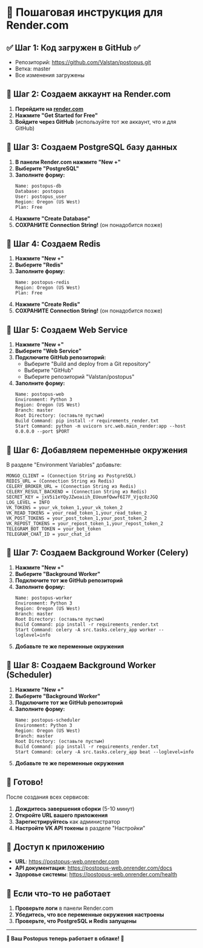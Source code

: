 # 🚀 Пошаговая инструкция для Render.com

## ✅ **Шаг 1: Код загружен в GitHub** ✅
- Репозиторий: https://github.com/Valstan/postopus.git
- Ветка: master
- Все изменения загружены

## 🎯 **Шаг 2: Создаем аккаунт на Render.com**

1. **Перейдите на [render.com](https://render.com)**
2. **Нажмите "Get Started for Free"**
3. **Войдите через GitHub** (используйте тот же аккаунт, что и для GitHub)

## 🎯 **Шаг 3: Создаем PostgreSQL базу данных**

1. **В панели Render.com нажмите "New +"**
2. **Выберите "PostgreSQL"**
3. **Заполните форму:**
   ```
   Name: postopus-db
   Database: postopus
   User: postopus_user
   Region: Oregon (US West)
   Plan: Free
   ```
4. **Нажмите "Create Database"**
5. **СОХРАНИТЕ Connection String!** (он понадобится позже)

## 🎯 **Шаг 4: Создаем Redis**

1. **Нажмите "New +"**
2. **Выберите "Redis"**
3. **Заполните форму:**
   ```
   Name: postopus-redis
   Region: Oregon (US West)
   Plan: Free
   ```
4. **Нажмите "Create Redis"**
5. **СОХРАНИТЕ Connection String!** (он понадобится позже)

## 🎯 **Шаг 5: Создаем Web Service**

1. **Нажмите "New +"**
2. **Выберите "Web Service"**
3. **Подключите GitHub репозиторий:**
   - Выберите "Build and deploy from a Git repository"
   - Выберите "GitHub"
   - Выберите репозиторий "Valstan/postopus"
4. **Заполните форму:**
   ```
   Name: postopus-web
   Environment: Python 3
   Region: Oregon (US West)
   Branch: master
   Root Directory: (оставьте пустым)
   Build Command: pip install -r requirements_render.txt
   Start Command: python -m uvicorn src.web.main_render:app --host 0.0.0.0 --port $PORT
   ```

## 🎯 **Шаг 6: Добавляем переменные окружения**

В разделе "Environment Variables" добавьте:

```
MONGO_CLIENT = (Connection String из PostgreSQL)
REDIS_URL = (Connection String из Redis)
CELERY_BROKER_URL = (Connection String из Redis)
CELERY_RESULT_BACKEND = (Connection String из Redis)
SECRET_KEY = jxV5i1eYQyJZwoaiih_EUeumfQwwf6I7F_Vjqc8zJGQ
LOG_LEVEL = INFO
VK_TOKENS = your_vk_token_1,your_vk_token_2
VK_READ_TOKENS = your_read_token_1,your_read_token_2
VK_POST_TOKENS = your_post_token_1,your_post_token_2
VK_REPOST_TOKENS = your_repost_token_1,your_repost_token_2
TELEGRAM_BOT_TOKEN = your_bot_token
TELEGRAM_CHAT_ID = your_chat_id
```

## 🎯 **Шаг 7: Создаем Background Worker (Celery)**

1. **Нажмите "New +"**
2. **Выберите "Background Worker"**
3. **Подключите тот же GitHub репозиторий**
4. **Заполните форму:**
   ```
   Name: postopus-worker
   Environment: Python 3
   Region: Oregon (US West)
   Branch: master
   Root Directory: (оставьте пустым)
   Build Command: pip install -r requirements_render.txt
   Start Command: celery -A src.tasks.celery_app worker --loglevel=info
   ```
5. **Добавьте те же переменные окружения**

## 🎯 **Шаг 8: Создаем Background Worker (Scheduler)**

1. **Нажмите "New +"**
2. **Выберите "Background Worker"**
3. **Подключите тот же GitHub репозиторий**
4. **Заполните форму:**
   ```
   Name: postopus-scheduler
   Environment: Python 3
   Region: Oregon (US West)
   Branch: master
   Root Directory: (оставьте пустым)
   Build Command: pip install -r requirements_render.txt
   Start Command: celery -A src.tasks.celery_app beat --loglevel=info
   ```
5. **Добавьте те же переменные окружения**

## 🎉 **Готово!**

После создания всех сервисов:

1. **Дождитесь завершения сборки** (5-10 минут)
2. **Откройте URL вашего приложения**
3. **Зарегистрируйтесь** как администратор
4. **Настройте VK API токены** в разделе "Настройки"

## 📱 **Доступ к приложению**

- **URL**: https://postopus-web.onrender.com
- **API документация**: https://postopus-web.onrender.com/docs
- **Здоровье системы**: https://postopus-web.onrender.com/health

## 🚨 **Если что-то не работает**

1. **Проверьте логи** в панели Render.com
2. **Убедитесь, что все переменные окружения настроены**
3. **Проверьте, что PostgreSQL и Redis запущены**

---

**🎉 Ваш Postopus теперь работает в облаке! 🚀**
